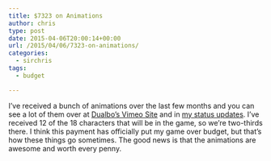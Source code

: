 ```yaml
---
title: $7323 on Animations
author: chris
type: post
date: 2015-04-06T20:00:14+00:00
url: /2015/04/06/7323-on-animations/
categories:
  - sirchris
tags:
  - budget

---
```

I&#8217;ve received a bunch of animations over the last few months and you can see a lot of them over at [Dualbo&#8217;s Vimeo Site][1] and in [my status updates][2]. I&#8217;ve received 12 of the 18 characters that will be in the game, so we&#8217;re two-thirds there. I think this payment has officially put my game over budget, but that&#8217;s how these things go sometimes. The good news is that the animations are awesome and worth every penny.
<!--more-->

 [1]: https://vimeo.com/dualbo
 [2]: http://battleofbrothers.com/sirchris/knights-ninjas-and-wizards